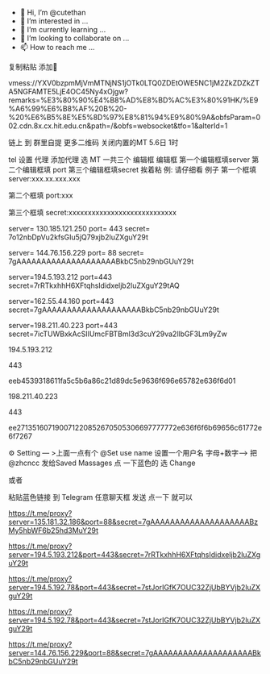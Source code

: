 - 👋 Hi, I’m @cutethan
- 👀 I’m interested in ...
- 🌱 I’m currently learning ...
- 💞️ I’m looking to collaborate on ...
- 📫 How to reach me ...

<!---
cutethan/cutethan is a ✨ special ✨ repository because its `README.md` (this file) appears on your GitHub profile.
You can click the Preview link to take a look at your changes.
--->


复制粘贴 添加🚀

vmess://YXV0bzpmMjVmMTNjNS1jOTk0LTQ0ZDEtOWE5NC1jM2ZkZDZkZTA5NGFAMTE5LjE4OC45Ny4xOjgw?remarks=%E3%80%90%E4%B8%AD%E8%BD%AC%E3%80%91HK/%E9%A6%99%E6%B8%AF%20B%20-%20%E6%B5%8E%E5%8D%97%E8%81%94%E9%80%9A&obfsParam=002.cdn.8x.cx.hit.edu.cn&path=/&obfs=websocket&tfo=1&alterId=1

链上 到 群里自提 更多二维码 关闭内置的MT
5.6日 1时

tel 设置 代理 添加代理 选 MT 
一共三个 编辑框 编辑框 
第一个编辑框填server 
第二个编辑框填  port 
第三个编辑框填secret 
挨着粘
例:
请仔细看 例子
第一个框填 server:xxx.xx.xxx.xxx

第二个框填 port:xxx

第三个框填 secret:xxxxxxxxxxxxxxxxxxxxxxxxxxxx

server= 130.185.121.250
port= 443
secret= 7o12nbDpVu2kfsGIu5jQ79xjb2luZXguY29t

server= 144.76.156.229
port= 88
secret= 7gAAAAAAAAAAAAAAAAAAAABkbC5nb29nbGUuY29t

server=194.5.193.212
port=443
secret=7rRTkxhhH6XFtqhsIdidxeljb2luZXguY29tAQ

server=162.55.44.160
port=443
secret=7gAAAAAAAAAAAAAAAAAAAABkbC5nb29nbGUuY29t

server=198.211.40.223
port=443
secret=7icTUWBxkAcSIIUmcFBTBml3d3cuY29va2llbGF3Lm9yZw

194.5.193.212  

443

eeb4539318611fa5c5b6a86c21d89dc5e9636f696e65782e636f6d01

198.211.40.223

443

ee271351607190071220852670505306697777772e636f6f6b69656c61772e6f7267


⚙️ Setting — >上面一点有个 @Set use name 设置一个用户名 字母+数字—> 把 @zhcncc 发给Saved Massages 点 一下蓝色的 选 Change 

或者

粘贴蓝色链接 到 Telegram 任意聊天框 发送 点一下 就可以

https://t.me/proxy?server=135.181.32.186&port=88&secret=7gAAAAAAAAAAAAAAAAAAAABzMy5hbWF6b25hd3MuY29t

https://t.me/proxy?server=194.5.193.212&port=443&secret=7rRTkxhhH6XFtqhsIdidxeljb2luZXguY29t

https://t.me/proxy?server=194.5.192.78&port=443&secret=7stJorIGfK7OUC32ZjUbBYVjb2luZXguY29t

https://t.me/proxy?server=194.5.192.78&port=443&secret=7stJorIGfK7OUC32ZjUbBYVjb2luZXguY29t

https://t.me/proxy?server=144.76.156.229&port=88&secret=7gAAAAAAAAAAAAAAAAAAAABkbC5nb29nbGUuY29t




